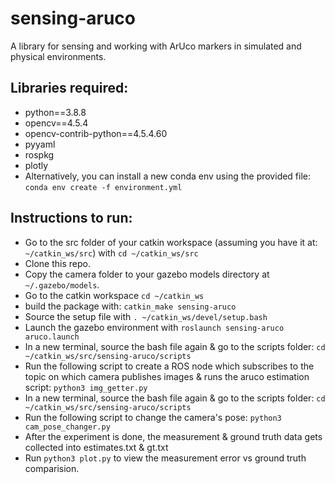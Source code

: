 # sensing-aruco
A library for sensing and working with ArUco markers in simulated and physical environments.

## Libraries required:
- python==3.8.8
- opencv==4.5.4
- opencv-contrib-python==4.5.4.60
- pyyaml
- rospkg
- plotly
- Alternatively, you can install a new conda env using the provided file: `conda env create -f environment.yml`


## Instructions to run:
- Go to the src folder of your catkin workspace (assuming you have it at: `~/catkin_ws/src`) with `cd ~/catkin_ws/src`
- Clone this repo.
- Copy the camera folder to your gazebo models directory at `~/.gazebo/models`.
- Go to the catkin workspace `cd ~/catkin_ws`
- build the package with: `catkin_make sensing-aruco`
- Source the setup file with `. ~/catkin_ws/devel/setup.bash`
- Launch the gazebo environment with `roslaunch sensing-aruco aruco.launch`
- In a new terminal, source the bash file again & go to the scripts folder: `cd ~/catkin_ws/src/sensing-aruco/scripts`
- Run the following script to create a ROS node which subscribes to the topic on which camera publishes images & runs the aruco estimation script: `python3 img_getter.py`
- In a new terminal, source the bash file again & go to the scripts folder: `cd ~/catkin_ws/src/sensing-aruco/scripts`
- Run the following script to change the camera's pose: `python3 cam_pose_changer.py`
- After the experiment is done, the measurement & ground truth data gets collected into estimates.txt & gt.txt
- Run `python3 plot.py` to view the measurement error vs ground truth comparision.
